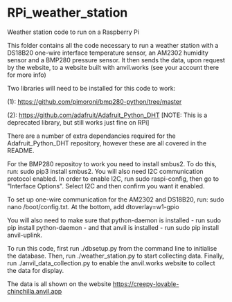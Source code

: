# RPi_weather_station
Weather station code to run on a Raspberry Pi

This folder contains all the code necessary to run a weather station with a DS18B20 one-wire interface temperature sensor, an AM2302 humidity sensor and a BMP280 pressure sensor. It then sends the data, upon request by the website, to a website built with anvil.works (see your account there for more info)

Two libraries will need to be installed for this code to work:

(1): https://github.com/pimoroni/bmp280-python/tree/master

(2): https://github.com/adafruit/Adafruit_Python_DHT            [NOTE: This is a deprecated library, but still works just fine on RPi]

There are a number of extra dependancies required for the Adafruit_Python_DHT repository, however these are all covered in the README.

For the BMP280 repositoy to work you need to install smbus2. To do this, run: sudo pip3 install smbus2. You will also need I2C communication protocol enabled. In order to enable I2C, run sudo raspi-config, then go to "Interface Options". Select I2C and then confirm you want it enabled.

To set up one-wire communication for the AM2302 and DS18B20, run: sudo nano /boot/config.txt. At the bottom, add dtoverlay=w1-gpio

You will also need to make sure that python-daemon is installed - run sudo pip install python-daemon - and that anvil is installed - run sudo pip install anvil-uplink.

To run this code, first run ./dbsetup.py from the command line to initialise the database.
Then, run ./weather_station.py to start collecting data.
Finally, run ./anvil_data_collection.py to enable the anvil.works website to collect the data for display.

The data is all shown on the website https://creepy-lovable-chinchilla.anvil.app
